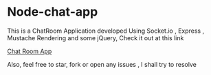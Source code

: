 # Node-chat-app

This is a ChatRoom Application developed Using Socket.io , Express , Mustache Rendering and some jQuery, 
Check it out at this link

[Chat Room App]( powerful-hamlet-54130.herokuapp.com "Chat Room App")

Also, feel free to star, fork or open any issues , I shall try to resolve
